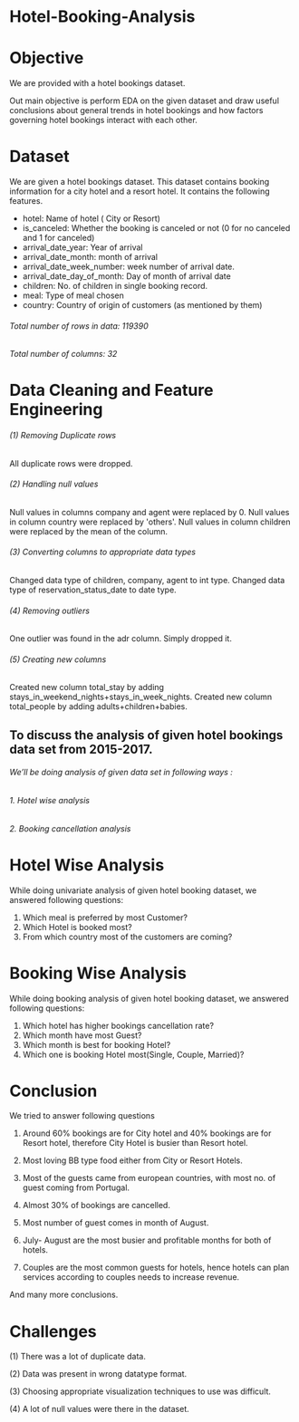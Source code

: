 # Hotel-Booking-Analysis

# Objective
We are provided with a hotel bookings dataset.

Out main objective is perform EDA on the given dataset and draw useful conclusions about general trends in hotel bookings and how factors governing hotel bookings interact with each other.

# Dataset
We are given a hotel bookings dataset. This dataset contains booking information for a city hotel and a resort hotel. It contains the following features.

- hotel: Name of hotel ( City or Resort)
- is_canceled: Whether the booking is canceled or not (0 for no canceled and 1 for canceled)
- arrival_date_year: Year of arrival
- arrival_date_month: month of arrival
- arrival_date_week_number: week number of arrival date.
- arrival_date_day_of_month: Day of month of arrival date
- children: No. of children in single booking record.
- meal: Type of meal chosen 
- country: Country of origin of customers (as mentioned by them)

###### Total number of rows in data: 119390
###### Total number of columns: 32

# Data Cleaning and Feature Engineering
###### (1) Removing Duplicate rows
All duplicate rows were dropped.

###### (2) Handling null values
Null values in columns company and agent were replaced by 0.
Null values in column country were replaced by 'others'.
Null values in column children were replaced by the mean of the column.

###### (3) Converting columns to appropriate data types
Changed data type of children, company, agent to int type.
Changed data type of reservation_status_date to date type.

###### (4) Removing outliers
One outlier was found in the adr column. Simply dropped it.

###### (5) Creating new columns
Created new column total_stay by adding stays_in_weekend_nights+stays_in_week_nights.
Created new column total_people by adding adults+children+babies.

## To discuss the analysis of given hotel bookings data set from 2015-2017.

###### We’ll be doing analysis of given data set in following ways :

###### 1. Hotel wise analysis

###### 2. Booking cancellation analysis

# Hotel Wise Analysis
While doing univariate analysis of given hotel booking dataset, we answered following questions:

1. Which meal is preferred by most Customer?
2. Which Hotel is booked most?
3. From which country most of the customers are coming?

# Booking Wise Analysis 
While doing booking analysis of given hotel booking dataset, we answered following questions:

1. Which hotel has higher bookings cancellation rate?
2. Which month have most Guest?
3. Which month is best for booking Hotel?
4. Which one is booking Hotel most(Single, Couple, Married)?


# Conclusion
We tried to answer following questions

1. Around 60% bookings are for City hotel and 40% bookings are for Resort hotel, therefore City Hotel is busier
than Resort hotel.

2. Most loving BB type food either from City or Resort Hotels.

3. Most of the guests came from european countries, with most no. of guest coming from Portugal.

4. Almost 30% of bookings are cancelled.

5. Most number of guest comes in month of August.

6. July- August are the most busier and profitable months for both of hotels.

7. Couples are the most common guests for hotels, hence hotels can plan services according to couples needs  to increase revenue.

And many more conclusions.
# Challenges
(1) There was a lot of duplicate data.

(2) Data was present in wrong datatype format.

(3) Choosing appropriate visualization techniques to use was difficult.

(4) A lot of null values were there in the dataset.
